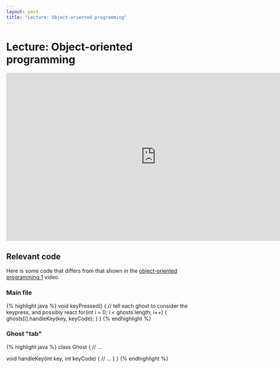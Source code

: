 ```yaml
---
layout: post
title: "Lecture: Object-oriented programming"
---
```


# Lecture: Object-oriented programming

<div style="text-align: center">
<iframe src="http://player.vimeo.com/video/62088255?title=0&amp;byline=0&amp;portrait=0&amp;color=ffffff" width="800" height="450" frameborder="0" webkitAllowFullScreen mozallowfullscreen allowFullScreen></iframe>
</div>

## Relevant code

Here is some code that differs from that shown in the
[object-oriented programming 1](/videos/2013-03-17-oo-1.html) video.

### Main file

{% highlight java %}
void keyPressed()
{
  // tell each ghost to consider the keypress, and possibly react
  for(int i = 0; i < ghosts.length; i++)
  {
    ghosts[i].handleKey(key, keyCode);
  } 
}
{% endhighlight %}

### Ghost "tab"

{% highlight java %}
class Ghost
{
  // ...
  
  void handleKey(int key, int keyCode)
  {
    // ...
  }
}
{% endhighlight %}

